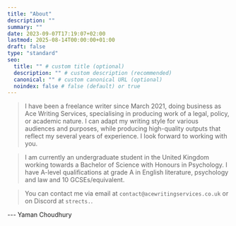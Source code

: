 ```yaml
---
title: "About"
description: ""
summary: ""
date: 2023-09-07T17:19:07+02:00
lastmod: 2025-08-14T00:00:00+01:00
draft: false
type: "standard"
seo:
  title: "" # custom title (optional)
  description: "" # custom description (recommended)
  canonical: "" # custom canonical URL (optional)
  noindex: false # false (default) or true
---
```

> I have been a freelance writer since March 2021, doing business as Ace Writing Services, specialising in producing work of a legal, policy, or academic nature. I can adapt my writing style for various audiences and purposes, while producing high-quality outputs that reflect my several years of experience. I look forward to working with you.

> I am currently an undergraduate student in the United Kingdom working towards a Bachelor of Science with Honours in Psychology. I have A-level qualifications at grade A in English literature, psychology and law and 10 GCSEs/equivalent.

> You can contact me via email at `contact@acewritingservices.co.uk` or on Discord at `strects.`.

--- Yaman Choudhury

